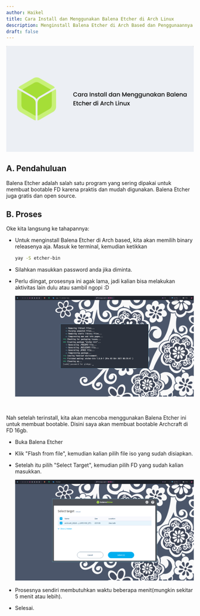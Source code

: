 ```yaml
---
author: Haikel
title: Cara Install dan Menggunakan Balena Etcher di Arch Linux
description: Menginstall Balena Etcher di Arch Based dan Penggunaannya
draft: false
---
```


![](thumbnail.png)

## A. Pendahuluan

Balena Etcher adalah salah satu program yang sering dipakai untuk membuat bootable FD karena praktis dan mudah digunakan. Balena Etcher juga gratis dan open source. 

## B. Proses

Oke kita langsung ke tahapannya:

- Untuk menginstall Balena Etcher di Arch based, kita akan memilih binary releasenya aja. Masuk ke terminal, kemudian ketikkan 
  ```sh 
  yay -S etcher-bin
  ``` 
- Silahkan masukkan password anda jika diminta. 

- Perlu diingat, prosesnya ini agak lama, jadi kalian bisa melakukan aktivitas lain dulu atau sambil ngopi :D

  ![](sc2.png)

<br>

Nah setelah terinstall, kita akan mencoba menggunakan Balena Etcher ini untuk membuat bootable. Disini saya akan membuat bootable Archcraft di FD 16gb. 

- Buka Balena Etcher
- Klik "Flash from file", kemudian kalian pilih file iso yang sudah disiapkan. 
- Setelah itu pilih "Select Target", kemudian pilih FD yang sudah kalian masukkan. 

  ![](sc4.png)
  
- Prosesnya sendiri membutuhkan waktu beberapa menit(mungkin sekitar 5 menit atau lebih).
- Selesai. 
